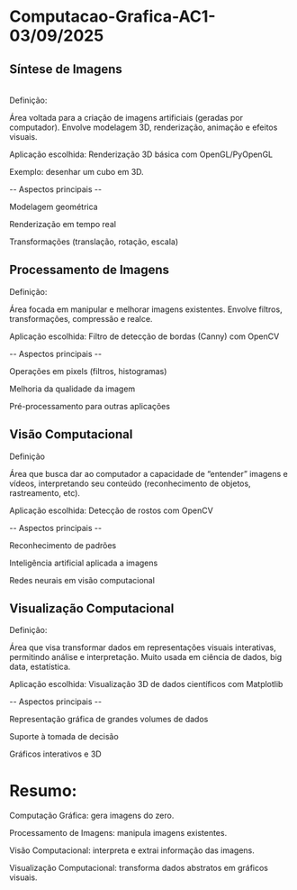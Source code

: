 # Computacao-Grafica-AC1-03/09/2025

## Síntese de Imagens

<br> Definição:

Área voltada para a criação de imagens artificiais (geradas por computador). Envolve modelagem 3D, renderização, animação e efeitos visuais.

Aplicação escolhida: Renderização 3D básica com OpenGL/PyOpenGL

Exemplo: desenhar um cubo em 3D.

-- Aspectos principais --

Modelagem geométrica

Renderização em tempo real

Transformações (translação, rotação, escala)
<br>
## Processamento de Imagens

Definição:

Área focada em manipular e melhorar imagens existentes. Envolve filtros, transformações, compressão e realce.

Aplicação escolhida: Filtro de detecção de bordas (Canny) com OpenCV

-- Aspectos principais --

Operações em pixels (filtros, histogramas)

Melhoria da qualidade da imagem

Pré-processamento para outras aplicações <br>

## Visão Computacional

Definição

Área que busca dar ao computador a capacidade de “entender” imagens e vídeos, interpretando seu conteúdo (reconhecimento de objetos, rastreamento, etc).

Aplicação escolhida: Detecção de rostos com OpenCV

-- Aspectos principais --

Reconhecimento de padrões

Inteligência artificial aplicada a imagens

Redes neurais em visão computacional <br>

## Visualização Computacional
Definição:

Área que visa transformar dados em representações visuais interativas, permitindo análise e interpretação. Muito usada em ciência de dados, big data, estatística.

Aplicação escolhida: Visualização 3D de dados científicos com Matplotlib

-- Aspectos principais --

Representação gráfica de grandes volumes de dados

Suporte à tomada de decisão

Gráficos interativos e 3D <br>

# Resumo:

Computação Gráfica: gera imagens do zero.

Processamento de Imagens: manipula imagens existentes.

Visão Computacional: interpreta e extrai informação das imagens.

Visualização Computacional: transforma dados abstratos em gráficos visuais.
